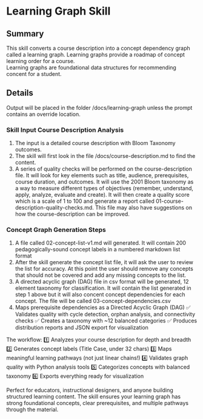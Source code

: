 # Learning Graph Skill

## Summary

This skill converts a course description into a concept dependency graph called a learning graph.
Learning graphs provide a roadmap of concept learning order for a course.  
Learning graphs are foundational data structures for recommending concent for a student.


## Details

Output will be placed in the folder /docs/learning-graph unless the prompt contains an override location.

### Skill Input Course Description Analysis

1. The input is a detailed course description with Bloom Taxonomy outcomes.
2. The skill will first look in the file /docs/course-description.md to find the content.
3. A series of quality checks will be performed on the course-description file.  It will look for key elements such as title, audience, prerequisites, course duration, and outcomes.  It will use the 2001 Bloom taxonomy as a way to measure different types of objectives (remember, understand, apply, analyze, evaluate and create).  It will then create a quality score which is a scale of 1 to 100 and generate a report called 01-course-description-quality-checks.md.  This file may also have suggestions on how the course-description can be improved.

### Concept Graph Generation Steps

1. A file called 02-concept-list-v1.md will generated.  It will contain 200 pedagogically-sound concept labels in a numbered markdown list format
1. After the skill generate the concept list file, it will  ask the user to review the list for accuracy.  At this point the user should remove any concepts that should not be covered and add any missing concepts to the list.
1. A directed acyclic graph (DAG) file in csv format will be generated, 
12 element taxonomy for classification.  It will contain the list generated in step 1 above but it will also concent concept dependencies for each concept.  The file will be called 03-concept-dependencies.csv
 1. Maps prerequisite dependencies as a Directed Acyclic Graph (DAG)
 ✅ Validates quality with cycle detection, orphan analysis, and connectivity checks
 ✅ Creates a taxonomy with ~12 balanced categories
 ✅ Produces distribution reports and JSON export for visualization

 The workflow:
 1️⃣ Analyzes your course description for depth and breadth
 2️⃣ Generates concept labels (Title Case, under 32 chars)
 3️⃣ Maps meaningful learning pathways (not just linear chains!)
 4️⃣ Validates graph quality with Python analysis tools
 5️⃣ Categorizes concepts with balanced taxonomy
 6️⃣ Exports everything ready for visualization

 Perfect for educators, instructional designers, and anyone building structured
 learning content. The skill ensures your learning graph has strong foundational
 concepts, clear prerequisites, and multiple pathways through the material.
